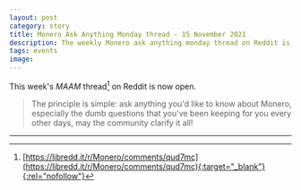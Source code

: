 ```yaml
---
layout: post
category: story
title: Monero Ask Anything Monday thread - 15 November 2021
description: The weekly Monero ask anything monday thread on Reddit is now open. Post your newbie questions so the community can help.
tags: events
image: 
---
```


This week's *MAAM* thread[^1] on Reddit is now open. 

> The principle is simple: ask anything you'd like to know about Monero, especially the dumb questions that you've been keeping for you every other days, may the community clarify it all!

---

[^1]: [https://libredd.it/r/Monero/comments/qud7mc](https://libredd.it/r/Monero/comments/qud7mc){:target="_blank"}{:rel="nofollow"}
